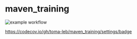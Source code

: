 # maven_training

![example workflow](https://github.com/toma-leb/maven_training/actions/workflows/build.yml/badge.svg)

https://codecov.io/gh/toma-leb/maven_training/settings/badge
